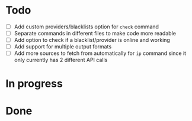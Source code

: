 # Todo

- [ ] Add custom providers/blacklists option for `check` command
- [ ] Separate commands in different files to make code more readable
- [ ] Add option to check if a blacklist/provider is online and working
- [ ] Add support for multiple output formats
- [ ] Add more sources to fetch from automatically for `ip` command since it only currently has 2 different API calls

# In progress

# Done
